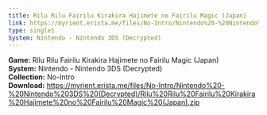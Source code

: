 ```yaml
---
title: Rilu Rilu Fairilu Kirakira Hajimete no Fairilu Magic (Japan)
link: https://myrient.erista.me/files/No-Intro/Nintendo%20-%20Nintendo%203DS%20(Decrypted)/Rilu%20Rilu%20Fairilu%20Kirakira%20Hajimete%20no%20Fairilu%20Magic%20(Japan).zip
type: single1
System: Nintendo - Nintendo 3DS (Decrypted)
---
```

<b>Game:</b> Rilu Rilu Fairilu Kirakira Hajimete no Fairilu Magic (Japan)<br>
<b>System:</b> Nintendo - Nintendo 3DS (Decrypted)<br>
<b>Collection:</b> No-Intro<br>
<b>Download:</b> https://myrient.erista.me/files/No-Intro/Nintendo%20-%20Nintendo%203DS%20(Decrypted)/Rilu%20Rilu%20Fairilu%20Kirakira%20Hajimete%20no%20Fairilu%20Magic%20(Japan).zip